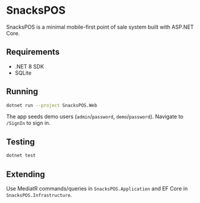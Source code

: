 # SnacksPOS

SnacksPOS is a minimal mobile-first point of sale system built with ASP.NET Core.

## Requirements
- .NET 8 SDK
- SQLite

## Running
```bash
dotnet run --project SnacksPOS.Web
```
The app seeds demo users (`admin`/`password`, `demo`/`password`). Navigate to `/SignIn` to sign in.

## Testing
```bash
dotnet test
```

## Extending
Use MediatR commands/queries in `SnacksPOS.Application` and EF Core in `SnacksPOS.Infrastructure`.
